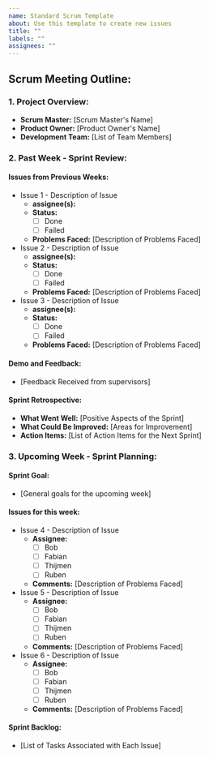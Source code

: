 ```yaml
---
name: Standard Scrum Template
about: Use this template to create new issues
title: ""
labels: ""
assignees: ""
---
```


## Scrum Meeting Outline:

### 1. Project Overview:

- **Scrum Master:** [Scrum Master's Name]
- **Product Owner:** [Product Owner's Name]
- **Development Team:** [List of Team Members]

### 2. Past Week - Sprint Review:

#### Issues from Previous Weeks:

- Issue 1 - Description of Issue
  - **assignee(s):**
  - **Status:** 
    - [ ] Done
    - [ ] Failed
  - **Problems Faced:** [Description of Problems Faced]
- Issue 2 - Description of Issue
  - **assignee(s):**
  - **Status:** 
    - [ ] Done
    - [ ] Failed
  - **Problems Faced:** [Description of Problems Faced]
- Issue 3 - Description of Issue
  - **assignee(s):**
  - **Status:** 
    - [ ] Done
    - [ ] Failed
  - **Problems Faced:** [Description of Problems Faced]

#### Demo and Feedback:

- [Feedback Received from supervisors]

#### Sprint Retrospective:

- **What Went Well:** [Positive Aspects of the Sprint]
- **What Could Be Improved:** [Areas for Improvement]
- **Action Items:** [List of Action Items for the Next Sprint]

### 3. Upcoming Week - Sprint Planning:

#### Sprint Goal:

- [General goals for the upcoming week]
  
#### Issues for this week:

- Issue 4 - Description of Issue
  - **Assignee:** 
    - [ ] Bob
    - [ ] Fabian
    - [ ] Thijmen
    - [ ] Ruben
  - **Comments:** [Description of Problems Faced]
- Issue 5 - Description of Issue
  - **Assignee:** 
    - [ ] Bob
    - [ ] Fabian
    - [ ] Thijmen
    - [ ] Ruben
  - **Comments:** [Description of Problems Faced]
- Issue 6 - Description of Issue
  - **Assignee:** 
    - [ ] Bob
    - [ ] Fabian
    - [ ] Thijmen
    - [ ] Ruben
  - **Comments:** [Description of Problems Faced]

#### Sprint Backlog:

- [List of Tasks Associated with Each Issue]
